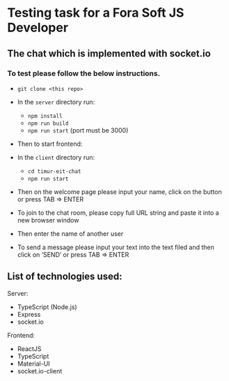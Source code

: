 # Testing task for a Fora Soft JS Developer
## The chat which is implemented with socket.io

### To test please follow the below instructions.

* `git clone <this repo>`
* In the `server` directory run: 
    * `npm install`
    * `npm run build`
    * `npm run start` (port must be 3000)

* Then to start frontend:
* In the `client` directory run:
    * `cd timur-eit-chat ` 
    * `npm run start`

* Then on the welcome page please input your name, click on the button or press TAB => ENTER
* To join to the chat room, please copy full URL string and paste it into a new browser window
* Then enter the name of another user
* To send a message please input your text into the text filed and then click on ‘SEND’ or press TAB => ENTER

## List of technologies used:

Server:
* TypeScript (Node.js)
* Express
* socket.io

Frontend:
* ReactJS
* TypeScript
* Material-UI
* socket.io-client